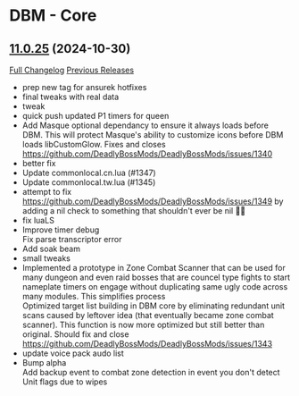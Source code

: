 # DBM - Core

## [11.0.25](https://github.com/DeadlyBossMods/DeadlyBossMods/tree/11.0.25) (2024-10-30)
[Full Changelog](https://github.com/DeadlyBossMods/DeadlyBossMods/compare/11.0.24...11.0.25) [Previous Releases](https://github.com/DeadlyBossMods/DeadlyBossMods/releases)

- prep new tag for ansurek hotfixes  
- final tweaks with real data  
- tweak  
- quick push updated P1 timers for queen  
- Add Masque optional dependancy to ensure it always loads before DBM. This will protect Masque's ability to customize icons before DBM loads libCustomGlow. Fixes and closes https://github.com/DeadlyBossMods/DeadlyBossMods/issues/1340  
- better fix  
- Update commonlocal.cn.lua (#1347)  
- Update commonlocal.tw.lua (#1345)  
- attempt to fix https://github.com/DeadlyBossMods/DeadlyBossMods/issues/1349 by adding a nil check to something that shouldn't ever be nil 🤷‍♂️  
- fix luaLS  
- Improve timer debug  
    Fix parse transcriptor error  
- Add soak beam  
- small tweaks  
- Implemented a prototype in Zone Combat Scanner that can be used for many dungeon and even raid bosses that are councel type fights to start nameplate timers on engage without duplicating same ugly code across many modules. This simplifies process  
    Optimized target list building in DBM core by eliminating redundant unit scans caused by leftover idea (that eventually became zone combat scanner). This function is now more optimized but still better than original. Should fix and close https://github.com/DeadlyBossMods/DeadlyBossMods/issues/1343  
- update voice pack audo list  
- Bump alpha  
    Add backup event to combat zone detection in event you don't detect Unit flags due to wipes  
